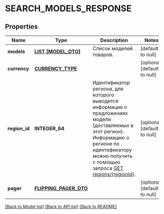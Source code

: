 # SEARCH_MODELS_RESPONSE

## Properties
Name | Type | Description | Notes
------------ | ------------- | ------------- | -------------
**models** | [**LIST [MODEL_DTO]**](ModelDTO.md) | Список моделей товаров. | [default to null]
**currency** | [**CURRENCY_TYPE**](CurrencyType.md) |  | [optional] [default to null]
**region_id** | **INTEGER_64** | Идентификатор региона, для которого выводится информация о предложениях модели (доставляемых в этот регион).  Информацию о регионе по идентификатору можно получить с помощью запроса [GET regions/{regionId}](../../reference/regions/searchRegionsById.md).  | [optional] [default to null]
**pager** | [**FLIPPING_PAGER_DTO**](FlippingPagerDTO.md) |  | [optional] [default to null]

[[Back to Model list]](../README.md#documentation-for-models) [[Back to API list]](../README.md#documentation-for-api-endpoints) [[Back to README]](../README.md)


